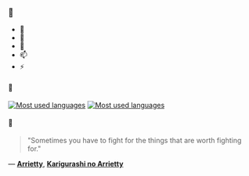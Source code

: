 ### 👋

- 🔭
- 🌱
- 💬
- 📫
- ⚡

#### 🧏

[![Most used languages](https://github-readme-stats-aynah.vercel.app/api/top-langs/?username=aynh&theme=solarized-dark&langs_count=6&layout=compact&hide_title=true)](https://github.com/anuraghazra/github-readme-stats#gh-dark-mode-only)
[![Most used languages](https://github-readme-stats-aynah.vercel.app/api/top-langs/?username=aynh&theme=solarized-light&langs_count=6&layout=compact&hide_title=true)](https://github.com/anuraghazra/github-readme-stats#gh-light-mode-only)

#### 💬

> "Sometimes you have to fight for the things that are worth fighting for."

&mdash; [**Arrietty**](https://myanimelist.net/character.php?q=Arrietty&cat=character), [**Karigurashi no Arrietty**](https://myanimelist.net/search/all?q=Karigurashi%20no%20Arrietty&cat=all)
